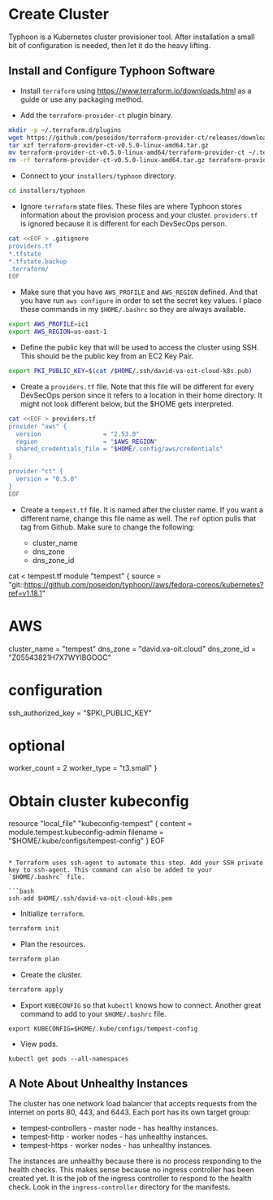 # Create Cluster

Typhoon is a Kubernetes cluster provisioner tool. After installation a small bit of configuration is needed, then let it do the heavy lifting.

## Install and Configure Typhoon Software

* Install `terraform` using https://www.terraform.io/downloads.html as a guide or use any packaging method.

* Add the `terraform-provider-ct` plugin binary.

```bash
mkdir -p ~/.terraform.d/plugins
wget https://github.com/poseidon/terraform-provider-ct/releases/download/v0.5.0/terraform-provider-ct-v0.5.0-linux-amd64.tar.gz
tar xzf terraform-provider-ct-v0.5.0-linux-amd64.tar.gz
mv terraform-provider-ct-v0.5.0-linux-amd64/terraform-provider-ct ~/.terraform.d/plugins/terraform-provider-ct_v0.5.0
rm -rf terraform-provider-ct-v0.5.0-linux-amd64.tar.gz terraform-provider-ct-v0.5.0-linux-amd64
```

* Connect to your `installers/typhoon` directory.

```bash
cd installers/typhoon
```

* Ignore `terraform` state files. These files are where Typhoon stores information about the provision process and your cluster. `providers.tf` is ignored because it is different for each DevSecOps person.

```bash
cat <<EOF > .gitignore
providers.tf
*.tfstate
*.tfstate.backup
.terraform/
EOF
```

* Make sure that you have `AWS_PROFILE` and `AWS_REGION` defined. And that you have run `aws configure` in order to set the secret key values. I place these commands in my `$HOME/.bashrc` so they are always available.

```bash
export AWS_PROFILE=ic1
export AWS_REGION=us-east-1
```

* Define the public key that will be used to access the cluster using SSH. This should be the public key from an EC2 Key Pair.

```bash
export PKI_PUBLIC_KEY=$(cat /$HOME/.ssh/david-va-oit-cloud-k8s.pub)
```

* Create a `providers.tf` file. Note that this file will be different for every DevSecOps person since it refers to a location in their home directory. It might not look different below, but the $HOME gets interpreted.

```bash
cat <<EOF > providers.tf
provider "aws" {
  version                 = "2.53.0"
  region                  = "$AWS_REGION"
  shared_credentials_file = "$HOME/.config/aws/credentials"
}

provider "ct" {
  version = "0.5.0"
}
EOF
```

* Create a `tempest.tf` file. It is named after the cluster name. If you want a different name, change this file name as well. The `ref` option pulls that tag from Github. Make sure to change the following:

  * cluster_name
  * dns_zone
  * dns_zone_id

cat <<EOF > tempest.tf
module "tempest" {
  source = "git::https://github.com/poseidon/typhoon//aws/fedora-coreos/kubernetes?ref=v1.18.1"

  # AWS
  cluster_name = "tempest"
  dns_zone     = "david.va-oit.cloud"
  dns_zone_id  = "Z05543821H7X7WYIBGOOC"

  # configuration
  ssh_authorized_key = "$PKI_PUBLIC_KEY"

  # optional
  worker_count = 2
  worker_type  = "t3.small"
}

# Obtain cluster kubeconfig
resource "local_file" "kubeconfig-tempest" {
  content  = module.tempest.kubeconfig-admin
  filename = "$HOME/.kube/configs/tempest-config"
}
EOF
```

* Terraform uses ssh-agent to automate this step. Add your SSH private key to ssh-agent. This command can also be added to your `$HOME/.bashrc` file.

```bash
ssh-add $HOME/.ssh/david-va-oit-cloud-k8s.pem
```

* Initialize `terraform`.

```bash
terraform init
```

* Plan the resources.

```bash
terraform plan
```

* Create the cluster.

```bash
terraform apply
```

* Export `KUBECONFIG` so that `kubectl` knows how to connect. Another great command to add to your `$HOME/.bashrc` file.

```
export KUBECONFIG=$HOME/.kube/configs/tempest-config
```

* View pods.

```
kubectl get pods --all-namespaces
```

## A Note About Unhealthy Instances

The cluster has one network load balancer that accepts requests from the internet on ports 80, 443, and 6443. Each port has its own target group:

* tempest-controllers - master node - has healthy instances.
* tempest-http - worker nodes - has unhealthy instances.
* tempest-https - worker nodes - has unhealthy instances.

The instances are unhealthy because there is no process responding to the health checks. This makes sense because no ingress controller has been created yet. It is the job of the ingress controller to respond to the health check. Look in the `ingress-controller` directory for the manifests.
